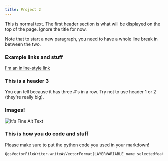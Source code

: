 ```yaml
---
title: Project 2
---
```


This is normal text. The first header section is what will be displayed on the top of the page. Ignore the title for now.

Note that to start a new paragraph, you need to have a whole line break in between the two.

### Example links and stuff
[I'm an inline-style link](https://www.google.com)

### This is a header 3
You can tell because it has three \#'s in a row. Try not to use header 1 or 2 (they're really big).

### Images!

![It's Fine Alt Text](itsfine.gif)


### This is how you do code and stuff
Please make sure to put the python code you used in your markdown!
```python
QgsVectorFileWriter.writeAsVectorFormat(LAYERVARIABLE_name_selectedfeatures, r'C:/Users/ges_student/Desktop/OUTPUT_name.gpkg', 'utf-8', LAYERVARIABLE_name_selectedfeatures.crs(),'GPKG', True)
```
